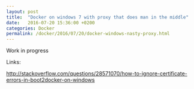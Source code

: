 ```yaml
---
layout: post
title:  "Docker on windows 7 with proxy that does man in the middle"
date:   2016-07-20 15:36:00 +0200
categories: Docker
permalink: /docker/2016/07/20/docker-windows-nasty-proxy.html
---
```


Work in progress

Links:

http://stackoverflow.com/questions/28571070/how-to-ignore-certificate-errors-in-boot2docker-on-windows
